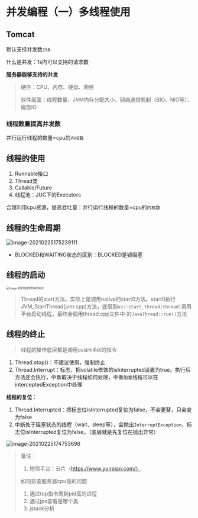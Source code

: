 # 并发编程（一）多线程使用

## Tomcat

默认支持并发数`150`.

什么是并发：1s内可以支持的请求数

**服务器能够支持的并发**

> 硬件：CPU、内存、硬盘、网络
>
> 软件层面：线程数量、JVM内存分配大小、网络通信机制（BIO、NIO等）、磁盘IO



### 线程数量提高并发数

并行运行线程的数量=cpu的`内核数`



## 线程的使用

1. Runnable接口
2. Thread类
3. Callable/Future
4. 线程池：JUC下的Executors

合理利用cpu资源，提高吞吐量：并行运行线程的数量=cpu的`内核数`



## 线程的生命周期

![image-20210225175239111](https://gitee.com/lwj156/picture/raw/master/image/thread/image-20210225175239111.png)

- BLOCKED和WAITING状态的区别：BLOCKED是锁阻塞



## 线程的启动

<img src="https://gitee.com/lwj156/picture/raw/master/image/thread/image-20210225172435402.png" alt="image-20210225172435402" style="zoom:50%;" />

> Thread的start方法，实际上是调用native的start0方法。start0执行JVM_StartThread(jvm.cpp)方法，底层到`os::start_thread(thread)`调用平台启动线程，最终会调用thread.cpp文件中 的`JavaThread::run()`方法



## 线程的终止

> 线程的操作底层都是调用os`操作系统`的指令

1. Thread.stop()：不建议使用，强制终止
2. Thread.Interrupt：标志，把volatile修饰的isInterrupted设置为true。执行后方法还会执行，中断取决于线程如何处理，中断`阻塞`线程可以在interceptedException中处理

**线程的复位**：

1. Thread.Interrupted：把标志位isInterrupted复位为false，不会更替，只会变为false
2. 中断处于阻塞状态的线程（wait、sleep等），会抛出`InterruptException`，标志位isInterrupted复位为false。（底层就是先复位在抛出异常）

![image-20210225174753696](https://gitee.com/lwj156/picture/raw/master/image/thread/image-20210225174753696.png)

> 备注：
>
> 1. 短信平台：云片（https://www.yunpian.com/）
>
> 如何排查服务器cpu高的问题
>
> 1. 通过top指令周到pid高的进程
> 2. 通过jps查看是哪个类
> 3. jstack分析

